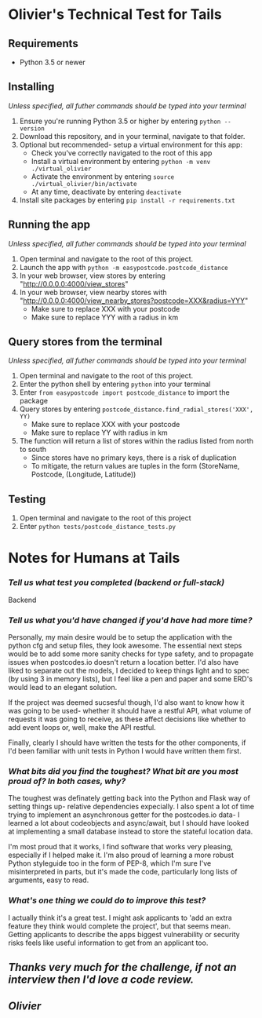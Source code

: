 # Olivier's Technical Test for Tails

## Requirements
* Python 3.5 or newer

## Installing
*Unless specified, all futher commands should be typed into your terminal*
1. Ensure you're running Python 3.5 or higher by entering `python --version`
2. Download this repository, and in your terminal, navigate to that folder.
3. Optional but recommended- setup a virtual environment for this app:
   * Check you've correctly navigated to the root of this app
   * Install a virtual environment by entering `python -m venv ./virtual_olivier`
   * Activate the environment by entering `source ./virtual_olivier/bin/activate`
   * At any time, deactivate by entering `deactivate`
4. Install site packages by entering `pip install -r requirements.txt`

## Running the app
*Unless specified, all futher commands should be typed into your terminal*
1. Open terminal and navigate to the root of this project.
2. Launch the app with `python -m easypostcode.postcode_distance`
3. In your web browser, view stores by entering "http://0.0.0.0:4000/view_stores"
4. In your web browser, view nearby stores with "http://0.0.0.0:4000/view_nearby_stores?postcode=XXX&radius=YYY"
    * Make sure to replace XXX with your postcode
    * Make sure to replace YYY with a radius in km

## Query stores from the terminal
*Unless specified, all futher commands should be typed into your terminal*
1. Open terminal and navigate to the root of this project.
2. Enter the python shell by entering `python` into your terminal
3. Enter `from easypostcode import postcode_distance` to import the package
4. Query stores by entering `postcode_distance.find_radial_stores('XXX', YY)`
    * Make sure to replace XXX with your postcode
    * Make sure to replace YY with radius in km
5. The function will return a list of stores within the radius listed from north to south
    * Since stores have no primary keys, there is a risk of duplication
    * To mitigate, the return values are tuples in the form (StoreName, Postcode, (Longitude, Latitude))

## Testing

1. Open terminal and navigate to the root of this project
2. Enter `python tests/postcode_distance_tests.py`

# Notes for Humans at Tails

### *Tell us what test you completed (backend or full-stack)*

Backend

### *Tell us what you'd have changed if you'd have had more time?*

Personally, my main desire would be to setup the application with the python cfg and setup files, they look awesome. The essential next steps would be to add some more sanity checks for type safety, and to propagate issues when postcodes.io doesn't return a location better. I'd also have liked to separate out the models, I decided to keep things light and to spec (by using 3 in memory lists), but I feel like a pen and paper and some ERD's would lead to an elegant solution.

If the project was deemed sucsesful though, I'd also want to know how it was going to be used- whether it should have a restful API, what volume of requests it was going to receive, as these affect decisions like whether to add event loops or, well, make the API restful.

Finally, clearly I should have written the tests for the other components, if I'd been familiar with unit tests in Python I would have written them first.

### *What bits did you find the toughest? What bit are you most proud of? In both cases, why?*
The toughest was definately getting back into the Python and Flask way of setting things up- relative dependencies expecially. I also spent a lot of time trying to implement an asynchronous getter for the postcodes.io data- I learned a lot about codeobjects and async/await, but I should have looked at implementing a small database instead to store the stateful location data.

I'm most proud that it works, I find software that works very pleasing, especially if I helped make it. I'm also proud of learning a more robust Python styleguide too in the form of PEP-8, which I'm sure I've misinterpreted in parts, but it's made the code, particularly long lists of arguments, easy to read.

### *What's one thing we could do to improve this test?*
I actually think it's a great test. I might ask applicants to 'add an extra feature they think would complete the project', but that seems mean. Getting applicants to describe the apps biggest vulnerability or security risks feels like useful information to get from an applicant too.


## *Thanks very much for the challenge, if not an interview then I'd love a code review.*
## *Olivier*